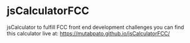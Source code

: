 # jsCalculatorFCC
jsCalculator to fulfill FCC front end development challenges
you can find this calculator live at:
https://mutabpato.github.io/jsCalculatorFCC/
